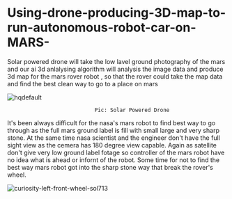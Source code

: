 # Using-drone-producing-3D-map-to-run-autonomous-robot-car-on-MARS-
Solar powered drone will take the low lavel ground photography of the mars and our ai 3d anlalysing algorithm will analysis the image data and produce 3d map for the mars rover robot , so that the rover could take the map data and find the best clean way to go to a place on mars 




![hqdefault](https://cloud.githubusercontent.com/assets/11449967/24720080/b9bdc8e6-1a5d-11e7-9117-3a925973667c.jpg)


                                Pic: Solar Powered Drone

It's been always difficult for the nasa's mars robot to find best way to go through as the full mars ground label is fill with small large and very sharp stone. At the same time nasa scientist and the engineer don't have the full sight view   as the cemera has 180 degree view capable. Again as satellite don't give very low ground label fotage so controller of the mars robot have no idea what is ahead or infornt of the robot. Some time for not to find the best way mars robot got into the sharp stone way that break the rover's wheel. 




![curiosity-left-front-wheel-sol713](https://cloud.githubusercontent.com/assets/11449967/24721817/4dc94dee-1a63-11e7-92e2-5ea1b28fca2f.jpg)
